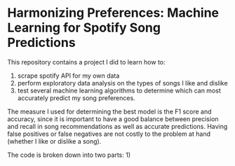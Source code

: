 # Harmonizing Preferences: Machine Learning for Spotify Song Predictions

This repository contains a project I did to learn how to:
1) scrape spotify API for my own data
2) perform exploratory data analysis on the types of songs I like and dislike 
3) test several machine learning algorithms to determine which can most accurately predict my song preferences.

The measure I used for determining the best model is the F1 score and accuracy, since it is important to have a good balance between precision and recall in song recommendations as well as accurate predictions. Having false positives or false negatives are not costly to the problem at hand (whether I like or dislike a song). 

The code is broken down into two parts:
1) 
